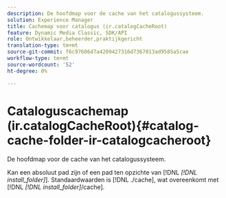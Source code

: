 ```yaml
---
description: De hoofdmap voor de cache van het catalogussysteem.
solution: Experience Manager
title: Cachemap voor catalogus (ir.catalogCacheRoot)
feature: Dynamic Media Classic, SDK/API
role: Ontwikkelaar,beheerder,praktijkgericht
translation-type: tm+mt
source-git-commit: f6c97606d7a4209427316d7367013ad9585a5cae
workflow-type: tm+mt
source-wordcount: '52'
ht-degree: 0%

---
```



# Cataloguscachemap (ir.catalogCacheRoot){#catalog-cache-folder-ir-catalogcacheroot}

De hoofdmap voor de cache van het catalogussysteem.

Kan een absoluut pad zijn of een pad ten opzichte van [!DNL *[!DNL install_folder]*]. Standaardwaarden is [!DNL ./cache], wat overeenkomt met [!DNL *[!DNL install_folder]*/cache].
